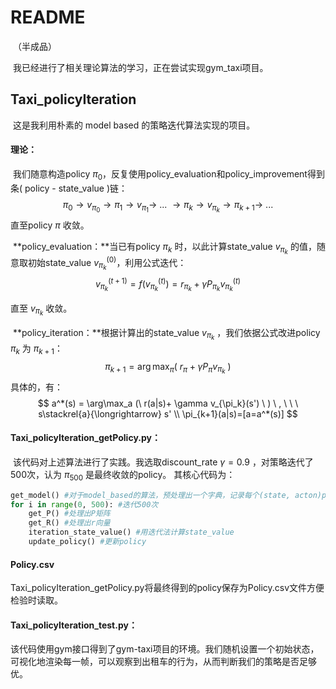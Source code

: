 # README

​		（半成品）

​		我已经进行了相关理论算法的学习，正在尝试实现gym_taxi项目。



## Taxi_policyIteration

​		这是我利用朴素的 model based 的策略迭代算法实现的项目。

#### 		理论：

​		我们随意构造policy $\pi_0$，反复使用policy_evaluation和policy_improvement得到条( policy - state_value )链：
$$
\pi_0 \to v_{\pi_0} \to \pi_1 \to v_{\pi_1} \to \ ...\ \to \pi_k \to v_{\pi_k} \to  \pi_{k+1} \to  \ ...
$$
直至policy $\pi$ 收敛。

​		**policy_evaluation：**当已有policy $\pi_k$ 时，以此计算state_value $v_{\pi_k}$ 的值，随意取初始state_value $v_{\pi_k}^{(0)}$，利用公式迭代：
$$
v_{\pi_k}^{(t+1)}=f(v_{\pi_k}^{(t)})= r_{\pi_k} + \gamma P_{\pi_k} v_{\pi_k}^{(t)}
$$

直至 $v_{\pi_k}$ 收敛。

​		**policy_iteration：**根据计算出的state_value $v_{\pi_k}$ ，我们依据公式改进policy $\pi_k$ 为 $\pi_{k+1}$：
$$
\pi_{k+1} = \arg\max_\pi (\ r_\pi + \gamma P_\pi v_{\pi_k} \ )
$$
具体的，有：
$$
a^*(s) = \arg\max_a (\ r(a|s)+ \gamma v_{\pi_k}(s') \ ) \ , \  \ \ s\stackrel{a}{\longrightarrow} s'
\\
\pi_{k+1}(a|s)=[a=a^*(s)]
$$

#### 	Taxi_policyIteration_getPolicy.py：

​		该代码对上述算法进行了实践。我选取discount_rate $\gamma = 0.9$ ，对策略迭代了500次，认为 $\pi_{500}$ 是最终收敛的policy。 其核心代码为：

```python
get_model() #对于model_based的算法，预处理出一个字典，记录每个(state, acton)pair会来到的新状态
for i in range(0, 500): #迭代500次
    get_P() #处理出P矩阵
    get_R() #处理出r向量
    iteration_state_value() #用迭代法计算state_value
    update_policy() #更新policy
```

#### 	Policy.csv

​		Taxi_policyIteration_getPolicy.py将最终得到的policy保存为Policy.csv文件方便检验时读取。

#### 	Taxi_policyIteration_test.py：

​		该代码使用gym接口得到了gym-taxi项目的环境。我们随机设置一个初始状态，可视化地渲染每一帧，可以观察到出租车的行为，从而判断我们的策略是否足够优。
